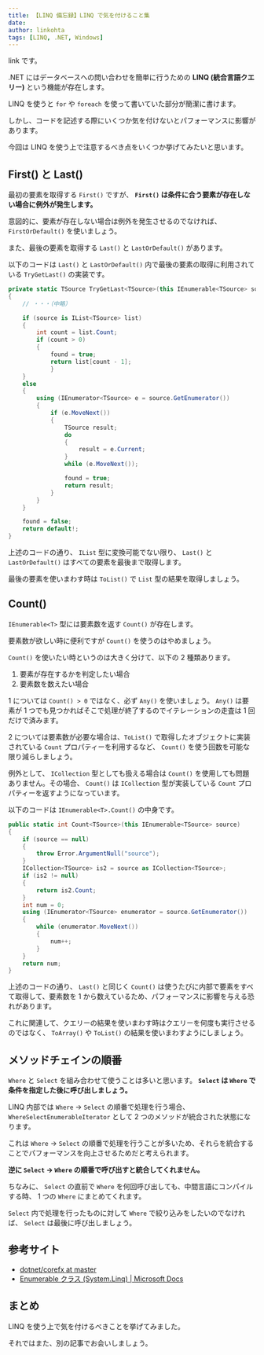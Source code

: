 ```yaml
---
title: 【LINQ 備忘録】LINQ で気を付けること集
date: 
author: linkohta
tags: [LINQ, .NET, Windows]
---
```


link です。

.NET にはデータベースへの問い合わせを簡単に行うための **LINQ (統合言語クエリー)** という機能が存在します。

LINQ を使うと `for` や `foreach` を使って書いていた部分が簡潔に書けます。

しかし、コードを記述する際にいくつか気を付けないとパフォーマンスに影響があります。

今回は LINQ を使う上で注意するべき点をいくつか挙げてみたいと思います。

## First() と Last()

最初の要素を取得する `First()` ですが、 **`First()` は条件に合う要素が存在しない場合に例外が発生します。**

意図的に、要素が存在しない場合は例外を発生させるのでなければ、 `FirstOrDefault()` を使いましょう。

また、最後の要素を取得する `Last()` と `LastOrDefault()` があります。

以下のコードは `Last()` と `LastOrDefault()` 内で最後の要素の取得に利用されている `TryGetLast()` の実装です。

```cs
private static TSource TryGetLast<TSource>(this IEnumerable<TSource> source, out bool found)
{
    // ・・・（中略）

    if (source is IList<TSource> list)
    {
        int count = list.Count;
        if (count > 0)
        {
            found = true;
            return list[count - 1];
            }
    }
    else
    {
        using (IEnumerator<TSource> e = source.GetEnumerator())
        {
            if (e.MoveNext())
            {
                TSource result;
                do
                {
                    result = e.Current;
                }
                while (e.MoveNext());

                found = true;
                return result;
            }
        }
    }

    found = false;
    return default!;
}
```

上述のコードの通り、 `IList` 型に変換可能でない限り、 `Last()` と `LastOrDefault()` はすべての要素を最後まで取得します。

最後の要素を使いまわす時は `ToList()` で `List` 型の結果を取得しましょう。

## Count()

`IEnumerable<T>` 型には要素数を返す `Count()` が存在します。

要素数が欲しい時に便利ですが `Count()` を使うのはやめましょう。

`Count()` を使いたい時というのは大きく分けて、以下の 2 種類あります。

1. 要素が存在するかを判定したい場合
2. 要素数を数えたい場合

1 については `Count() > 0` ではなく、必ず `Any()` を使いましょう。 `Any()` は要素が 1 つでも見つかればそこで処理が終了するのでイテレーションの走査は 1 回だけで済みます。

2 については要素数が必要な場合は、`ToList()` で取得したオブジェクトに実装されている `Count` プロパティーを利用するなど、 `Count()` を使う回数を可能な限り減らしましょう。

例外として、 `ICollection` 型としても扱える場合は `Count()` を使用しても問題ありません。その場合、 `Count()` は `ICollection` 型が実装している `Count` プロパティーを返すようになっています。

以下のコードは `IEnumerable<T>.Count()` の中身です。

```cs
public static int Count<TSource>(this IEnumerable<TSource> source)
{
    if (source == null)
    {
        throw Error.ArgumentNull("source");
    }
    ICollection<TSource> is2 = source as ICollection<TSource>;
    if (is2 != null)
    {
        return is2.Count;
    }
    int num = 0;
    using (IEnumerator<TSource> enumerator = source.GetEnumerator())
    {
        while (enumerator.MoveNext())
        {
            num++;
        }
    }
    return num;
}
```

上述のコードの通り、 `Last()` と同じく `Count()` は使うたびに内部で要素をすべて取得して、要素数を 1 から数えているため、パフォーマンスに影響を与える恐れがあります。

これに関連して、クエリーの結果を使いまわす時はクエリーを何度も実行させるのではなく、 `ToArray()` や `ToList()` の結果を使いまわすようにしましょう。

## メソッドチェインの順番

`Where` と `Select` を組み合わせて使うことは多いと思います。 **`Select` は `Where` で条件を指定した後に呼び出しましょう。**

LINQ 内部では `Where` -> `Select` の順番で処理を行う場合、 `WhereSelectEnumerableIterator` として 2 つのメソッドが統合された状態になります。

これは `Where` -> `Select` の順番で処理を行うことが多いため、それらを統合することでパフォーマンスを向上させるためだと考えられます。

**逆に `Select` -> `Where` の順番で呼び出すと統合してくれません。**

ちなみに、 `Select` の直前で `Where` を何回呼び出しても、中間言語にコンパイルする時、 1 つの `Where` にまとめてくれます。

`Select` 内で処理を行ったものに対して `Where` で絞り込みをしたいのでなければ、 `Select` は最後に呼び出しましょう。

## 参考サイト

- [dotnet/corefx at master](https://github.com/dotnet/corefx/tree/master)
- [Enumerable クラス (System.Linq) | Microsoft Docs](https://docs.microsoft.com/ja-jp/dotnet/api/system.linq.enumerable?view=net-5.0)

## まとめ

LINQ を使う上で気を付けるべきことを挙げてみました。

それではまた、別の記事でお会いしましょう。